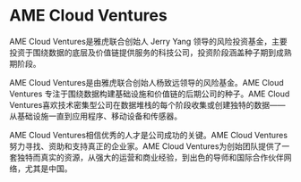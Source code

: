 # 

# AME Cloud Ventures

AME Cloud Ventures是雅虎联合创始人 Jerry Yang 领导的风险投资基金，主要投资于围绕数据的底层及价值链提供服务的科技公司，投资阶段涵盖种子期到成熟期阶段。

AME Cloud Ventures是由雅虎联合创始人杨致远领导的风险基金。AME Cloud Ventures 专注于围绕数据构建基础设施和价值链的后期公司的种子。AME Cloud Ventures喜欢技术密集型公司在数据堆栈的每个阶段收集或创建独特的数据——从基础设施一直到应用程序、移动设备和传感器。

AME Cloud Ventures相信优秀的人才是公司成功的关键。AME Cloud Ventures努力寻找、资助和支持真正的企业家。AME Cloud Ventures为创始团队提供了一套独特而真实的资源，从强大的运营和商业经验，到出色的导师和国际合作伙伴网络，尤其是中国。

